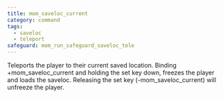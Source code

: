 ```yaml
---
title: mom_saveloc_current
category: command
tags:
  - saveloc
  - teleport
safeguard: mom_run_safeguard_saveloc_tele
---
```


Teleports the player to their current saved location. Binding +mom_saveloc_current and holding the set key down, freezes the player and loads the saveloc. Releasing the set key (-mom_saveloc_current) will unfreeze the player.
